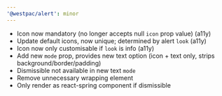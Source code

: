 ```yaml
---
'@westpac/alert': minor
---
```


- Icon now mandatory (no longer accepts null `icon` prop value) (a11y)
- Update default icons, now unique; determined by alert `look` (a11y)
- Icon now only customisable if `look` is info (a11y)
- Add new `mode` prop, provides new text option (icon + text only, strips background/border/padding)
- Dismissible not available in new text `mode`
- Remove unnecessary wrapping element
- Only render as react-spring component if dismissible
